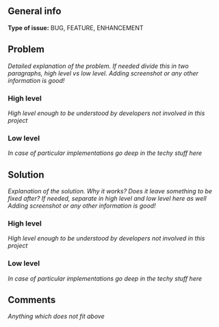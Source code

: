 ## General info

**Type of issue:** BUG, FEATURE, ENHANCEMENT

## Problem
_Detailed explanation of the problem. If needed divide this in two paragraphs, high level vs low level._
_Adding screenshot or any other information is good!_

### High level
_High level enough to be understood by developers not involved in this project_ 

### Low level
_In case of particular implementations go deep in the techy stuff here_

## Solution
_Explanation of the solution. Why it works? Does it leave something to be fixed after?_
_If needed, separate in high level and low level here as well_
_Adding screenshot or any other information is good!_

### High level
_High level enough to be understood by developers not involved in this project_

### Low level
_In case of particular implementations go deep in the techy stuff here_


## Comments
_Anything which does not fit above_
